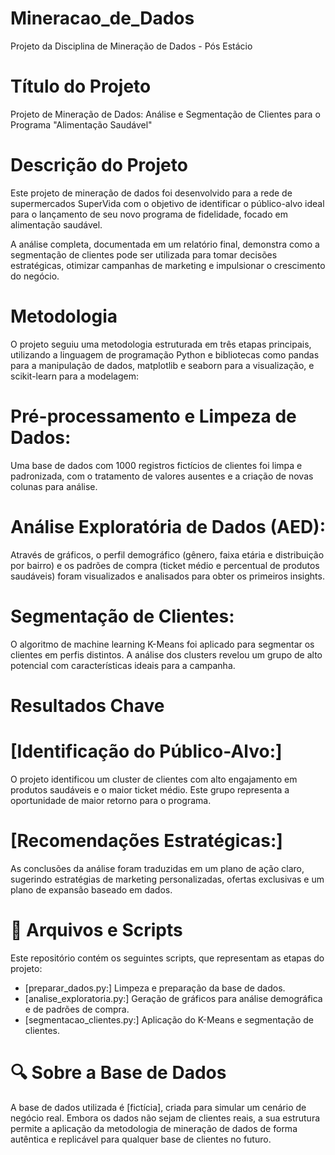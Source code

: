 # Mineracao_de_Dados
Projeto da Disciplina de Mineração de Dados - Pós Estácio

# Título do Projeto
Projeto de Mineração de Dados: Análise e Segmentação de Clientes para o Programa "Alimentação Saudável"

# Descrição do Projeto
Este projeto de mineração de dados foi desenvolvido para a rede de supermercados SuperVida com o objetivo de identificar o público-alvo ideal para o lançamento de seu novo programa de fidelidade, focado em alimentação saudável.

A análise completa, documentada em um relatório final, demonstra como a segmentação de clientes pode ser utilizada para tomar decisões estratégicas, otimizar campanhas de marketing e impulsionar o crescimento do negócio.

# Metodologia
O projeto seguiu uma metodologia estruturada em três etapas principais, utilizando a linguagem de programação Python e bibliotecas como pandas para a manipulação de dados, matplotlib e seaborn para a visualização, e scikit-learn para a modelagem:

# Pré-processamento e Limpeza de Dados:
Uma base de dados com 1000 registros fictícios de clientes foi limpa e padronizada, com o tratamento de valores ausentes e a criação de novas colunas para análise.

# Análise Exploratória de Dados (AED):
Através de gráficos, o perfil demográfico (gênero, faixa etária e distribuição por bairro) e os padrões de compra (ticket médio e percentual de produtos saudáveis) foram visualizados e analisados para obter os primeiros insights.

# Segmentação de Clientes: 
O algoritmo de machine learning K-Means foi aplicado para segmentar os clientes em perfis distintos. A análise dos clusters revelou um grupo de alto potencial com características ideais para a campanha.

# Resultados Chave
# [Identificação do Público-Alvo:]
O projeto identificou um cluster de clientes com alto engajamento em produtos saudáveis e o maior ticket médio. Este grupo representa a oportunidade de maior retorno para o programa.

# [Recomendações Estratégicas:]
As conclusões da análise foram traduzidas em um plano de ação claro, sugerindo estratégias de marketing personalizadas, ofertas exclusivas e um plano de expansão baseado em dados.

# 📄 Arquivos e Scripts
Este repositório contém os seguintes scripts, que representam as etapas do projeto:

- [preparar_dados.py:] Limpeza e preparação da base de dados.
- [analise_exploratoria.py:] Geração de gráficos para análise demográfica e de padrões de compra.
- [segmentacao_clientes.py:] Aplicação do K-Means e segmentação de clientes.

# 🔍 Sobre a Base de Dados
A base de dados utilizada é [fictícia], criada para simular um cenário de negócio real. Embora os dados não sejam de clientes reais, a sua estrutura permite a aplicação da metodologia de mineração de dados de forma autêntica e replicável para qualquer base de clientes no futuro.
